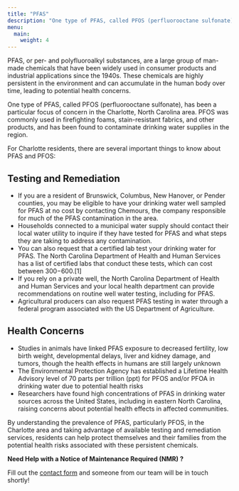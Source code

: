 ```yaml
---
title: "PFAS"
description: "One type of PFAS, called PFOS (perfluorooctane sulfonate), has been a particular focus of concern in the Charlotte, North Carolina area."
menu:
  main:
    weight: 4
---
```


PFAS, or per- and polyfluoroalkyl substances, are a large group of man-made chemicals that have been widely used in consumer products and industrial applications since the 1940s. These chemicals are highly persistent in the environment and can accumulate in the human body over time, leading to potential health concerns.

One type of PFAS, called PFOS (perfluorooctane sulfonate), has been a particular focus of concern in the Charlotte, North Carolina area. PFOS was commonly used in firefighting foams, stain-resistant fabrics, and other products, and has been found to contaminate drinking water supplies in the region.

For Charlotte residents, there are several important things to know about PFAS and PFOS:

## Testing and Remediation
- If you are a resident of Brunswick, Columbus, New Hanover, or Pender counties, you may be eligible to have your drinking water well sampled for PFAS at no cost by contacting Chemours, the company responsible for much of the PFAS contamination in the area.
- Households connected to a municipal water supply should contact their local water utility to inquire if they have tested for PFAS and what steps they are taking to address any contamination.
- You can also request that a certified lab test your drinking water for PFAS. The North Carolina Department of Health and Human Services has a list of certified labs that conduct these tests, which can cost between $300-$600.[1]
- If you rely on a private well, the North Carolina Department of Health and Human Services and your local health department can provide recommendations on routine well water testing, including for PFAS.
- Agricultural producers can also request PFAS testing in water through a federal program associated with the US Department of Agriculture.

## Health Concerns
- Studies in animals have linked PFAS exposure to decreased fertility, low birth weight, developmental delays, liver and kidney damage, and tumors, though the health effects in humans are still largely unknown
- The Environmental Protection Agency has established a Lifetime Health Advisory level of 70 parts per trillion (ppt) for PFOS and/or PFOA in drinking water due to potential health risks
- Researchers have found high concentrations of PFAS in drinking water sources across the United States, including in eastern North Carolina, raising concerns about potential health effects in affected communities.

By understanding the prevalence of PFAS, particularly PFOS, in the Charlotte area and taking advantage of available testing and remediation services, residents can help protect themselves and their families from the potential health risks associated with these persistent chemicals.

**Need Help with a Notice of Maintenance Required (NMR) ?**

Fill out the [contact form](/contact/) and someone from our team will be in touch shortly!